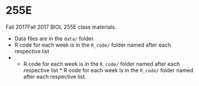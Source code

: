 # 255E

Fall 2017Fall 2017 BIOL 255E class materials.

* Data files are in the `data/` folder.
* R code for each week is in the `R_code/` folder named after each respective list 
* * R code for each week is in the `R_code/` folder named after each respective list * R code for each week is in the `R_code/` folder named after each respective list.